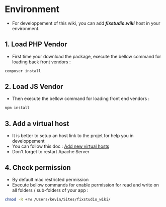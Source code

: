 # Environment
- For developpement of this wiki, you can add ***fixstudio.wiki*** host in your environment.

## 1. Load PHP Vendor
- First time your download the package, execute the bellow command for loading back front vendors :
```sh
composer install
```
## 2. Load JS Vendor
- Then execute the bellow command for loading front end vendors :
```sh
npm install
```

## 3. Add a virtual host
- It is better to setup an host link to the projet for help you in developpement
- You can follow this doc : [Add new virtual hosts](/vendor/kekefreedog/luckyphp/docs/etc/virtual_host.md)
- Don't forget to restart Apache Server

## 4. Check permission
- By default mac restricted permission
- Execute bellow commands for enable permission for read and write on all folders / sub-folders of your app :
```sh
chmod -R +rw /Users/kevin/Sites/fixstudio_wiki/
```